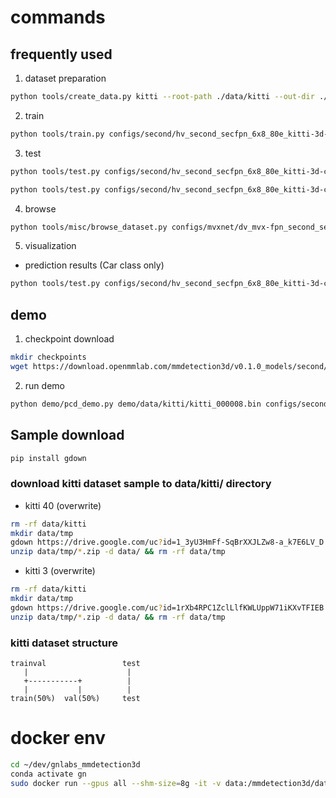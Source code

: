
# commands
## frequently used
1. dataset preparation
```bash
python tools/create_data.py kitti --root-path ./data/kitti --out-dir ./data/kitti --extra-tag kitti
```

2. train
```bash
python tools/train.py configs/second/hv_second_secfpn_6x8_80e_kitti-3d-car.py --resume-from checkpoints/hv_second_secfpn_6x8_80e_kitti-3d-car_20200620_230238-393f000c.pth
```

3. test
```bash
python tools/test.py configs/second/hv_second_secfpn_6x8_80e_kitti-3d-car.py checkpoints/hv_second_secfpn_6x8_80e_kitti-3d-car_20200620_230238-393f000c.pth --show --show-dir data/kitti/show_dir/
```
```bash
python tools/test.py configs/second/hv_second_secfpn_6x8_80e_kitti-3d-car.py checkpoints/hv_second_secfpn_6x8_80e_kitti-3d-car_20200620_230238-393f000c.pth --eval mAP
```

4. browse
```bash
python tools/misc/browse_dataset.py configs/mvxnet/dv_mvx-fpn_second_secfpn_adamw_2x8_80e_kitti-3d-3class.py --task multi_modality-det --output-dir data/kitti/results/ --online
```

5. visualization
- prediction results (Car class only)
```bash
python tools/test.py configs/second/hv_second_secfpn_6x8_80e_kitti-3d-car.py checkpoints/hv_second_secfpn_6x8_80e_kitti-3d-car_20200620_230238-393f000c.pth --show --show-dir data/kitti/show_dir/
```

## demo
1. checkpoint download
```bash
mkdir checkpoints
wget https://download.openmmlab.com/mmdetection3d/v0.1.0_models/second/hv_second_secfpn_6x8_80e_kitti-3d-car/hv_second_secfpn_6x8_80e_kitti-3d-car_20200620_230238-393f000c.pth -P ./checkpoints/
```
2. run demo
```bash
python demo/pcd_demo.py demo/data/kitti/kitti_000008.bin configs/second/hv_second_secfpn_6x8_80e_kitti-3d-car.py checkpoints/hv_second_secfpn_6x8_80e_kitti-3d-car_20200620_230238-393f000c.pth --show
```



## Sample download
```bash
pip install gdown
```

### download kitti dataset sample to data/kitti/ directory
- kitti 40 (overwrite)
```bash
rm -rf data/kitti
mkdir data/tmp
gdown https://drive.google.com/uc?id=1_3yU3HmFf-SqBrXXJLZw8-a_k7E6LV_D -O data/tmp/kitti.zip
unzip data/tmp/*.zip -d data/ && rm -rf data/tmp
```
- kitti 3 (overwrite)
```bash
rm -rf data/kitti
mkdir data/tmp
gdown https://drive.google.com/uc?id=1rXb4RPC1ZclLlfKWLUppW71iKXvTFIEB -O data/tmp/kitti.zip
unzip data/tmp/*.zip -d data/ && rm -rf data/tmp
```

### kitti dataset structure
```
trainval                 test
   |                      |
   +-----------+          |
   |           |          |
train(50%)  val(50%)     test
```

# docker env
```bash
cd ~/dev/gnlabs_mmdetection3d
conda activate gn
sudo docker run --gpus all --shm-size=8g -it -v data:/mmdetection3d/data mmdetection3d
```
